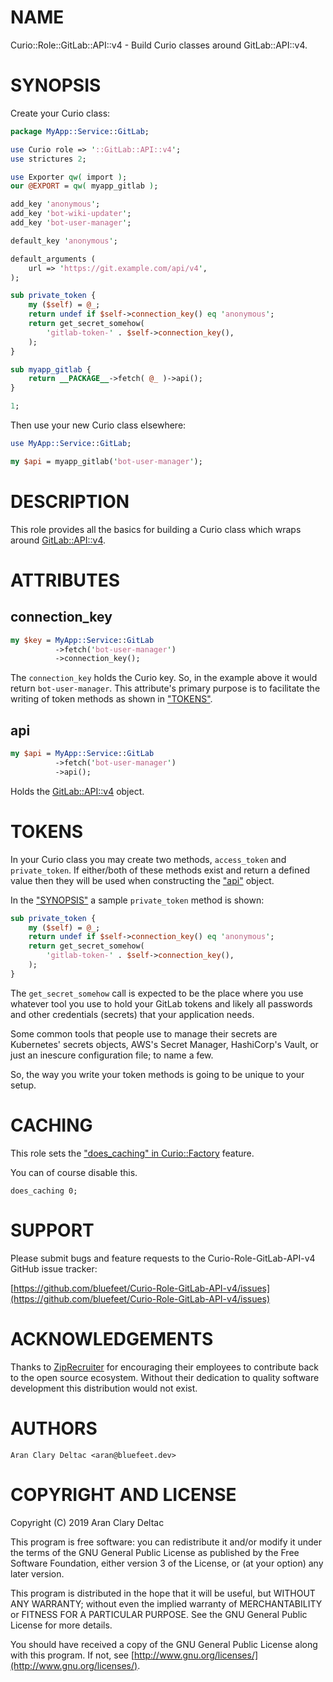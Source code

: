 # NAME

Curio::Role::GitLab::API::v4 - Build Curio classes around GitLab::API::v4.

# SYNOPSIS

Create your Curio class:

```perl
package MyApp::Service::GitLab;

use Curio role => '::GitLab::API::v4';
use strictures 2;

use Exporter qw( import );
our @EXPORT = qw( myapp_gitlab );

add_key 'anonymous';
add_key 'bot-wiki-updater';
add_key 'bot-user-manager';

default_key 'anonymous';

default_arguments (
    url => 'https://git.example.com/api/v4',
);

sub private_token {
    my ($self) = @_;
    return undef if $self->connection_key() eq 'anonymous';
    return get_secret_somehow(
        'gitlab-token-' . $self->connection_key(),
    );
}

sub myapp_gitlab {
    return __PACKAGE__->fetch( @_ )->api();
}

1;
```

Then use your new Curio class elsewhere:

```perl
use MyApp::Service::GitLab;

my $api = myapp_gitlab('bot-user-manager');
```

# DESCRIPTION

This role provides all the basics for building a Curio class
which wraps around [GitLab::API::v4](https://metacpan.org/pod/GitLab::API::v4).

# ATTRIBUTES

## connection\_key

```perl
my $key = MyApp::Service::GitLab
          ->fetch('bot-user-manager')
          ->connection_key();
```

The `connection_key` holds the Curio key.  So, in the example above
it would return `bot-user-manager`.  This attribute's primary purpose
is to facilitate the writing of token methods as shown in ["TOKENS"](#tokens).

## api

```perl
my $api = MyApp::Service::GitLab
          ->fetch('bot-user-manager')
          ->api();
```

Holds the [GitLab::API::v4](https://metacpan.org/pod/GitLab::API::v4) object.

# TOKENS

In your Curio class you may create two methods, `access_token` and
`private_token`.  If either/both of these methods exist and return a
defined value then they will be used when constructing the ["api"](#api)
object.

In the ["SYNOPSIS"](#synopsis) a sample `private_token` method is shown:

```perl
sub private_token {
    my ($self) = @_;
    return undef if $self->connection_key() eq 'anonymous';
    return get_secret_somehow(
        'gitlab-token-' . $self->connection_key(),
    );
}
```

The `get_secret_somehow` call is expected to be the place where
you use whatever tool you use to hold your GitLab tokens and likely
all passwords and other credentials (secrets) that your application
needs.

Some common tools that people use to manage their secrets are
Kubernetes' secrets objects, AWS's Secret Manager, HashiCorp's Vault,
or just an inescure configuration file; to name a few.

So, the way you write your token methods is going to be unique to
your setup.

# CACHING

This role sets the ["does\_caching" in Curio::Factory](https://metacpan.org/pod/Curio::Factory#does_caching) feature.

You can of course disable this.

```
does_caching 0;
```

# SUPPORT

Please submit bugs and feature requests to the
Curio-Role-GitLab-API-v4 GitHub issue tracker:

[https://github.com/bluefeet/Curio-Role-GitLab-API-v4/issues](https://github.com/bluefeet/Curio-Role-GitLab-API-v4/issues)

# ACKNOWLEDGEMENTS

Thanks to [ZipRecruiter](https://www.ziprecruiter.com/)
for encouraging their employees to contribute back to the open
source ecosystem.  Without their dedication to quality software
development this distribution would not exist.

# AUTHORS

```
Aran Clary Deltac <aran@bluefeet.dev>
```

# COPYRIGHT AND LICENSE

Copyright (C) 2019 Aran Clary Deltac

This program is free software: you can redistribute it and/or modify
it under the terms of the GNU General Public License as published by
the Free Software Foundation, either version 3 of the License, or
(at your option) any later version.

This program is distributed in the hope that it will be useful,
but WITHOUT ANY WARRANTY; without even the implied warranty of
MERCHANTABILITY or FITNESS FOR A PARTICULAR PURPOSE.  See the
GNU General Public License for more details.

You should have received a copy of the GNU General Public License
along with this program.  If not, see [http://www.gnu.org/licenses/](http://www.gnu.org/licenses/).
